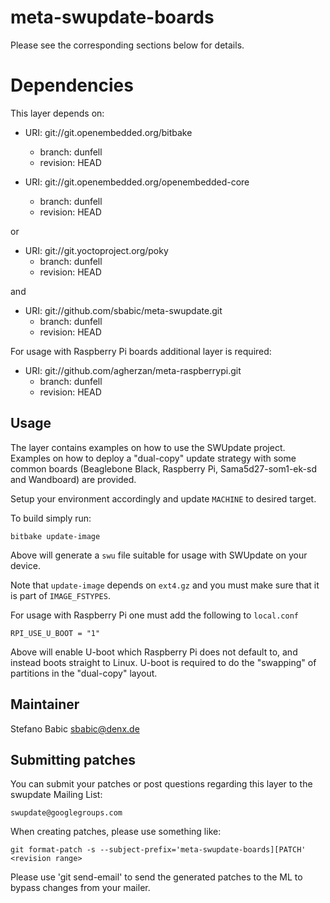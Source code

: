 # meta-swupdate-boards

Please see the corresponding sections below for details.

Dependencies
============

This layer depends on:

* URI: git://git.openembedded.org/bitbake
  * branch: dunfell
  * revision: HEAD

* URI: git://git.openembedded.org/openembedded-core
  * branch: dunfell
  * revision: HEAD

or

* URI: git://git.yoctoproject.org/poky
  * branch: dunfell
  * revision: HEAD

and

* URI: git://github.com/sbabic/meta-swupdate.git
  * branch: dunfell
  * revision: HEAD

For usage with Raspberry Pi boards additional layer is required:

* URI: git://github.com/agherzan/meta-raspberrypi.git
  * branch: dunfell
  * revision: HEAD

Usage
-----

The layer contains examples on how to use the SWUpdate project. Examples
on how to deploy a "dual-copy" update strategy with some common boards
(Beaglebone Black, Raspberry Pi, Sama5d27-som1-ek-sd and Wandboard) are
provided.

Setup your environment accordingly and update `MACHINE` to desired target.

To build simply run:

	bitbake update-image

Above will generate a `swu` file suitable for usage with SWUpdate on
your device.

Note that `update-image` depends on `ext4.gz` and you must make sure
that it is part of `IMAGE_FSTYPES`.

For usage with Raspberry Pi one must add the following to `local.conf`

	RPI_USE_U_BOOT = "1"

Above will enable U-boot which Raspberry Pi does not default to, and
instead boots straight to Linux. U-boot is required to do the "swapping"
of partitions in the "dual-copy" layout.

Maintainer
----------

Stefano Babic <sbabic@denx.de>

Submitting patches
------------------

You can submit your patches or post questions regarding
this layer to the swupdate Mailing List:

	swupdate@googlegroups.com

When creating patches, please use something like:

    git format-patch -s --subject-prefix='meta-swupdate-boards][PATCH' <revision range>

Please use 'git send-email' to send the generated patches to the ML
to bypass changes from your mailer.
